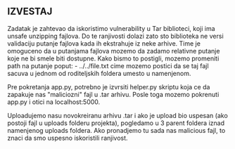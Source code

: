## IZVESTAJ

Zadatak je zahtevao da iskoristimo vulnerability u Tar biblioteci, koji ima unsafe unzipping fajlova.
Do te ranjivosti dolazi zato sto biblioteka ne versi validaciju putanje fajlova kada ih ekstrahuje iz neke arhive. Time je omoguceno da u putanjama fajlova mozemo da zadamo relativne putanje koje ne bi smele biti dostupne. Kako bismo to postigli, mozemo promeniti path na putanje poput:
    - ../../file.txt cime mozemo postici da se taj fajl sacuva u jednom od roditeljskih foldera umesto u namenjenom.

Pre pokretanja app.py, potrebno je izvrsiti helper.py skriptu koja ce da zapakuje nas "maliciozni" fajl u .tar arhivu. Posle toga mozemo pokrenuti app.py i otici na localhost:5000.

Uploadujemo nasu novokreiranu arhivu .tar i ako je upload bio uspesan (ako postoji fajl u uploads folderu projekta), pogledamo u 3 parent foldera iznad namenjenog uploads foldera. Ako pronadjemo tu sada nas malicious fajl, to znaci da smo uspesno iskoristili ranjivost. 